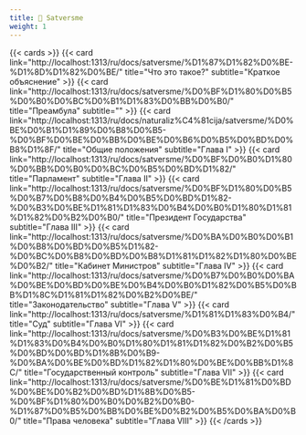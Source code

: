 ```yaml
---
title: 📕 Satversme
weight: 1
---
```


{{< cards >}}
  {{< card link="http://localhost:1313/ru/docs/satversme/%D1%87%D1%82%D0%BE-%D1%8D%D1%82%D0%BE/" title="Что это такое?" subtitle="Краткое объяснение" >}}
  {{< card link="http://localhost:1313/ru/docs/satversme/%D0%BF%D1%80%D0%B5%D0%B0%D0%BC%D0%B1%D1%83%D0%BB%D0%B0/" title="Преамбула" subtitle="" >}}
  {{< card link="http://localhost:1313/ru/docs/naturaliz%C4%81cija/satversme/%D0%BE%D0%B1%D1%89%D0%B8%D0%B5-%D0%BF%D0%BE%D0%BB%D0%BE%D0%B6%D0%B5%D0%BD%D0%B8%D1%8F/" title="Общие положения" subtitle="Глава I" >}}
  {{< card link="http://localhost:1313/ru/docs/satversme/%D0%BF%D0%B0%D1%80%D0%BB%D0%B0%D0%BC%D0%B5%D0%BD%D1%82/" title="Парламент" subtitle="Глава II" >}}
  {{< card link="http://localhost:1313/ru/docs/satversme/%D0%BF%D1%80%D0%B5%D0%B7%D0%B8%D0%B4%D0%B5%D0%BD%D1%82-%D0%B3%D0%BE%D1%81%D1%83%D0%B4%D0%B0%D1%80%D1%81%D1%82%D0%B2%D0%B0/" title="Президент Государства" subtitle="Глава III" >}}
  {{< card link="http://localhost:1313/ru/docs/satversme/%D0%BA%D0%B0%D0%B1%D0%B8%D0%BD%D0%B5%D1%82-%D0%BC%D0%B8%D0%BD%D0%B8%D1%81%D1%82%D1%80%D0%BE%D0%B2/" title="Кабинет Министров" subtitle="Глава IV" >}}
  {{< card link="http://localhost:1313/ru/docs/satversme/%D0%B7%D0%B0%D0%BA%D0%BE%D0%BD%D0%BE%D0%B4%D0%B0%D1%82%D0%B5%D0%BB%D1%8C%D1%81%D1%82%D0%B2%D0%BE/" title="Законодательство" subtitle="Глава V" >}}
  {{< card link="http://localhost:1313/ru/docs/satversme/%D1%81%D1%83%D0%B4/" title="Суд" subtitle="Глава VI" >}}
  {{< card link="http://localhost:1313/ru/docs/satversme/%D0%B3%D0%BE%D1%81%D1%83%D0%B4%D0%B0%D1%80%D1%81%D1%82%D0%B2%D0%B5%D0%BD%D0%BD%D1%8B%D0%B9-%D0%BA%D0%BE%D0%BD%D1%82%D1%80%D0%BE%D0%BB%D1%8C/" title="Государственный контроль" subtitle="Глава VII" >}}
  {{< card link="http://localhost:1313/ru/docs/satversme/%D0%BE%D1%81%D0%BD%D0%BE%D0%B2%D0%BD%D1%8B%D0%B5-%D0%BF%D1%80%D0%B0%D0%B2%D0%B0-%D1%87%D0%B5%D0%BB%D0%BE%D0%B2%D0%B5%D0%BA%D0%B0/" title="Права человека" subtitle="Глава VIII" >}}
{{< /cards >}}


